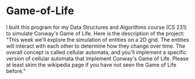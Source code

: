 # Game-of-Life
I built this program for my Data Structures and Algorithms course (CS 231) to simulate Conway's Game of Life. Here is the description of the project: "This week we'll explore the simulation of entities on a 2D grid. The entities will interact with each other to determine how they change over time. The overall concept is called cellular automata, and you'll implement a specific version of cellular automata that implement Conway's Game of Life. Please at least skim the wikipedia page if you have not seen the Game of Life before." 
